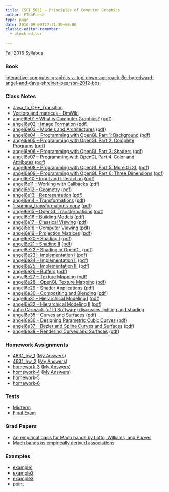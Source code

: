 ```yaml
---
title: CSCI 5631 – Principles of Computer Graphics
author: ETdoFresh
type: page
date: 2016-09-09T17:41:39+00:00
classic-editor-remember:
  - block-editor

---
```

[Fall 2016 Syllabus][1]

### Book

[interactive-computer-graphics-a-top-down-approach-6e-by-edward-angel-and-dave-shreiner-pearson-2012-bbs][2]

### Class Notes

  * [Java\_to\_C++_Transition][3]
  * [Vectors and matrices &#8211; DmWiki][4]
  * [angel6e01 &#8211; What is Computer Graphics?][5]&nbsp;([pdf][6])
  * [angel6e02 &#8211; Image Formation][7]&nbsp;[(pdf)][8]
  * [angel6e03 &#8211; Models and Architectures][9]&nbsp;([pdf][10])
  * [angel6e04 &#8211; Programming with OpenGL Part 1: Background][11]&nbsp;([pdf][12])
  * [angel6e05 &#8211; Programming with OpenGL Part 2: Complete Programs][13]&nbsp;([pdf][14])
  * [angel6e06 &#8211; Programming with OpenGL Part 3: Shaders][15]&nbsp;([pdf][16])
  * [angel6e07 &#8211; Programming with OpenGL Part 4: Color and Attributes][17]&nbsp;([pdf][18])
  * [angel6e08 &#8211; Programming with OpenGL Part 5: More GLSL][19]&nbsp;([pdf][20])
  * [angel6e09 &#8211; Programming with OpenGL Part 6: Three Dimensions][21]&nbsp;([pdf][22])
  * [angel6e10 &#8211; Input and Interaction][23]&nbsp;([pdf][24])
  * [angel6e11 &#8211; Working with Callbacks][25]&nbsp;([pdf][26])
  * [angel6e12 &#8211; Geometry][27]&nbsp;([pdf][28])
  * [angel6e13 &#8211; Representation][29]&nbsp;([pdf][30])
  * [angel6e14 &#8211; Transformations][31]&nbsp;([pdf][32])
  * [1-summa_transformations-copy][33]&nbsp;([pdf][34])
  * [angel6e15 &#8211; OpenGL Transformations][35]&nbsp;([pdf][36])
  * [angel6e16 &#8211; Building Models][37]&nbsp;([pdf][38])
  * [angel6e17 &#8211; Classical Viewing][39]&nbsp;([pdf][40])
  * [angel6e18 &#8211; Computer Viewing][41]&nbsp;([pdf][42])
  * [angel6e19 &#8211; Projection Matrices][43]&nbsp;([pdf][44])
  * [angel6e20 &#8211; Shading I][45]&nbsp;([pdf][46])
  * [angel6e21 &#8211; Shading II][47]&nbsp;([pdf][48])
  * [angel6e22 &#8211; Shading in OpenGL][49]&nbsp;([pdf][50])
  * [angel6e23 &#8211; Implementation I][51]&nbsp;([pdf][52])
  * [angel6e24 &#8211; Implementation II][53]&nbsp;([pdf][54])
  * [angel6e25 &#8211; Implementation III][55]&nbsp;([pdf][56])
  * [angel6e26 &#8211; Buffers][57]&nbsp;([pdf][58])
  * [angel6e27 &#8211; Texture Mapping][59]&nbsp;([pdf][60])
  * [angel6e28 &#8211; OpenGL Texture Mapping][61]&nbsp;([pdf][62])
  * [angel6e29 &#8211; Shader Applications][63]&nbsp;([pdf][64])
  * [angel6e30 &#8211; Compositing and Blending][65]&nbsp;([pdf][66])
  * [angel6e31 &#8211; Hierarchical Modeling I][67]&nbsp;([pdf][68])
  * [angel6e32 &#8211; Hierarchical Modeling II][69]&nbsp;([pdf][70])
  * [John Carmack (of Id Software) discusses lighting and shading][71]
  * [angel6e35 &#8211; Curves and Surfaces][72]&nbsp;([pdf][73])
  * [angel6e36 &#8211; Designing Parametric Cubic Curves][74]&nbsp;([pdf][75])
  * [angel6e37 &#8211; Bezier and Spline Curves and Surfaces][76]&nbsp;([pdf][77])
  * [angel6e38 &#8211; Rendering Curves and Surfaces][78]&nbsp;([pdf][79])

### Homework Assignments

  * [4631\_hw\_1][80]&nbsp;([My Answers][81])
  * [4631\_hw\_2][82]&nbsp;([My Answers][83])
  * [homework-3][84]&nbsp;([My Answers][85])
  * [homework-4][86]&nbsp;([My Answers][87])
  * [homework-5][88]
  * [homework-6][89]

### Tests

  * [Midterm][90]
  * [Final Exam][91]

### Grad Papers 

  * [An empirical basis for Mach bands by Lotto, Williams, and Purves][92]
  * [Mach bands as empirically derived associations][93]

### Examples 

  * [example1][94]
  * [example2][95]
  * [example3][96]
  * [point][97]

 [1]: http://www.etdofresh.com/wp-content/uploads/2016/09/CSCI_4631_5631_syllabus_Fall_16.pdf
 [2]: http://www.etdofresh.com/wp-content/uploads/2016/09/Interactive-Computer-Graphics-A-Top-Down-Approach-6e-By-Edward-Angel-and-Dave-Shreiner-Pearson-2012-BBS.pdf
 [3]: http://www.etdofresh.com/wp-content/uploads/2016/08/Java_to_C_Transition.pdf
 [4]: http://www.etdofresh.com/wp-content/uploads/2016/08/Vectors-and-matrices-DmWiki.pdf
 [5]: http://www.etdofresh.com/wp-content/uploads/2016/09/Angel6E01.ppt
 [6]: http://www.etdofresh.com/wp-content/uploads/2016/09/Angel6E01.pdf
 [7]: http://www.etdofresh.com/wp-content/uploads/2016/09/Angel6E02.ppt
 [8]: http://www.etdofresh.com/wp-content/uploads/2016/09/Angel6E02.pdf
 [9]: http://www.etdofresh.com/wp-content/uploads/2016/09/Angel6E03.ppt
 [10]: http://www.etdofresh.com/wp-content/uploads/2016/09/Angel6E03.pdf
 [11]: http://www.etdofresh.com/wp-content/uploads/2016/09/Angel6E04.ppt
 [12]: http://www.etdofresh.com/wp-content/uploads/2016/09/Angel6E04.pdf
 [13]: http://www.etdofresh.com/wp-content/uploads/2016/09/Angel6E05.ppt
 [14]: http://www.etdofresh.com/wp-content/uploads/2016/09/Angel6E05.pdf
 [15]: http://www.etdofresh.com/wp-content/uploads/2016/09/Angel6E06.ppt
 [16]: http://www.etdofresh.com/wp-content/uploads/2016/09/Angel6E06.pdf
 [17]: http://www.etdofresh.com/wp-content/uploads/2016/09/Angel6E07.ppt
 [18]: http://www.etdofresh.com/wp-content/uploads/2016/09/Angel6E07.pdf
 [19]: http://www.etdofresh.com/wp-content/uploads/2016/09/Angel6E08.ppt
 [20]: http://www.etdofresh.com/wp-content/uploads/2016/09/Angel6E08.pdf
 [21]: http://www.etdofresh.com/wp-content/uploads/2016/09/Angel6E09.ppt
 [22]: http://www.etdofresh.com/wp-content/uploads/2016/09/Angel6E09.pdf
 [23]: http://www.etdofresh.com/wp-content/uploads/2016/09/Angel6E10.ppt
 [24]: http://www.etdofresh.com/wp-content/uploads/2016/09/Angel6E10.pdf
 [25]: http://www.etdofresh.com/wp-content/uploads/2016/09/Angel6E11.ppt
 [26]: http://www.etdofresh.com/wp-content/uploads/2016/09/Angel6E11.pdf
 [27]: http://www.etdofresh.com/wp-content/uploads/2016/09/Angel6E12.ppt
 [28]: http://www.etdofresh.com/wp-content/uploads/2016/09/Angel6E12.pdf
 [29]: http://www.etdofresh.com/wp-content/uploads/2016/09/Angel6E13.ppt
 [30]: http://www.etdofresh.com/wp-content/uploads/2016/09/Angel6E13.pdf
 [31]: http://www.etdofresh.com/wp-content/uploads/2016/09/Angel6E14.ppt
 [32]: http://www.etdofresh.com/wp-content/uploads/2016/09/Angel6E14.pdf
 [33]: http://www.etdofresh.com/wp-content/uploads/2016/09/1-Summa_Transformations-copy.pptx
 [34]: http://www.etdofresh.com/wp-content/uploads/2016/09/1-Summa_Transformations-copy.pdf
 [35]: http://www.etdofresh.com/wp-content/uploads/2016/09/Angel6E15.ppt
 [36]: http://www.etdofresh.com/wp-content/uploads/2016/09/Angel6E15.pdf
 [37]: http://www.etdofresh.com/wp-content/uploads/2016/09/Angel6E16.ppt
 [38]: http://www.etdofresh.com/wp-content/uploads/2016/09/Angel6E16.pdf
 [39]: http://www.etdofresh.com/wp-content/uploads/2016/09/Angel6E17.ppt
 [40]: http://www.etdofresh.com/wp-content/uploads/2016/09/Angel6E17.pdf
 [41]: http://www.etdofresh.com/wp-content/uploads/2016/09/Angel6E18.ppt
 [42]: http://www.etdofresh.com/wp-content/uploads/2016/09/Angel6E18.pdf
 [43]: http://www.etdofresh.com/wp-content/uploads/2016/09/Angel6E19.ppt
 [44]: http://www.etdofresh.com/wp-content/uploads/2016/09/Angel6E19.pdf
 [45]: http://www.etdofresh.com/wp-content/uploads/2016/09/Angel6E20.ppt
 [46]: http://www.etdofresh.com/wp-content/uploads/2016/09/Angel6E20.pdf
 [47]: http://www.etdofresh.com/wp-content/uploads/2016/09/Angel6E21.ppt
 [48]: http://www.etdofresh.com/wp-content/uploads/2016/09/Angel6E21.pdf
 [49]: http://www.etdofresh.com/wp-content/uploads/2016/09/Angel6E22.ppt
 [50]: http://www.etdofresh.com/wp-content/uploads/2016/09/Angel6E22.pdf
 [51]: http://www.etdofresh.com/wp-content/uploads/2016/09/Angel6E23.ppt
 [52]: http://www.etdofresh.com/wp-content/uploads/2016/09/Angel6E23.pdf
 [53]: http://www.etdofresh.com/wp-content/uploads/2016/09/Angel6E24.ppt
 [54]: http://www.etdofresh.com/wp-content/uploads/2016/09/Angel6E24.pdf
 [55]: http://www.etdofresh.com/wp-content/uploads/2016/09/Angel6E25.ppt
 [56]: http://www.etdofresh.com/wp-content/uploads/2016/09/Angel6E25.pdf
 [57]: http://www.etdofresh.com/wp-content/uploads/2016/09/Angel6E26.ppt
 [58]: http://www.etdofresh.com/wp-content/uploads/2016/09/Angel6E26.pdf
 [59]: http://www.etdofresh.com/wp-content/uploads/2016/09/Angel6E27.ppt
 [60]: http://www.etdofresh.com/wp-content/uploads/2016/09/Angel6E27.pdf
 [61]: http://www.etdofresh.com/wp-content/uploads/2016/09/Angel6E28.ppt
 [62]: http://www.etdofresh.com/wp-content/uploads/2016/09/Angel6E28.pdf
 [63]: http://www.etdofresh.com/wp-content/uploads/2016/09/Angel6E29.ppt
 [64]: http://www.etdofresh.com/wp-content/uploads/2016/09/Angel6E29.pdf
 [65]: http://www.etdofresh.com/wp-content/uploads/2016/09/Angel6E30.ppt
 [66]: http://www.etdofresh.com/wp-content/uploads/2016/09/Angel6E30.pdf
 [67]: http://www.etdofresh.com/wp-content/uploads/2016/09/Angel6E31.ppt
 [68]: http://www.etdofresh.com/wp-content/uploads/2016/09/Angel6E31.pdf
 [69]: http://www.etdofresh.com/wp-content/uploads/2016/09/Angel6E32.ppt
 [70]: http://www.etdofresh.com/wp-content/uploads/2016/09/Angel6E32.pdf
 [71]: https://www.youtube.com/watch?v=IyUgHPs86XM
 [72]: http://www.etdofresh.com/wp-content/uploads/2016/09/Angel6E35.ppt
 [73]: http://www.etdofresh.com/wp-content/uploads/2016/09/Angel6E35.pdf
 [74]: http://www.etdofresh.com/wp-content/uploads/2016/09/Angel6E36.ppt
 [75]: http://www.etdofresh.com/wp-content/uploads/2016/09/Angel6E36.pdf
 [76]: http://www.etdofresh.com/wp-content/uploads/2016/09/Angel6E37.ppt
 [77]: http://www.etdofresh.com/wp-content/uploads/2016/09/Angel6E37.pdf
 [78]: http://www.etdofresh.com/wp-content/uploads/2016/09/Angel6E38.ppt
 [79]: http://www.etdofresh.com/wp-content/uploads/2016/09/Angel6E38.pdf
 [80]: http://www.etdofresh.com/wp-content/uploads/2016/09/4631_HW_1.pdf
 [81]: http://www.etdofresh.com/wp-content/uploads/2016/09/Homework1.pdf
 [82]: http://www.etdofresh.com/wp-content/uploads/2016/09/4631_HW_2.pdf
 [83]: http://www.etdofresh.com/wp-content/uploads/2016/09/Homework2.zip
 [84]: http://www.etdofresh.com/wp-content/uploads/2016/09/Homework-3.pdf
 [85]: http://www.etdofresh.com/wp-content/uploads/2016/09/Homework3.zip
 [86]: http://www.etdofresh.com/wp-content/uploads/2016/09/Homework-4.pdf
 [87]: http://www.etdofresh.com/wp-content/uploads/2016/09/Homework4.pdf
 [88]: http://www.etdofresh.com/wp-content/uploads/2016/09/Homework-5.pdf
 [89]: http://www.etdofresh.com/wp-content/uploads/2016/09/Homework-6.pdf
 [90]: http://www.etdofresh.com/wp-content/uploads/2016/09/CSCI5631Midterm.pdf
 [91]: http://www.etdofresh.com/wp-content/uploads/2016/09/CSCI-4631-Fall-2016-Final-exam.pdf
 [92]: http://www.etdofresh.com/wp-content/uploads/2016/09/pq005239.pdf
 [93]: http://www.etdofresh.com/wp-content/uploads/2016/09/pq005245.pdf
 [94]: http://www.etdofresh.com/wp-content/uploads/2016/09/example1.tgz
 [95]: http://www.etdofresh.com/wp-content/uploads/2016/09/example2.tgz
 [96]: http://www.etdofresh.com/wp-content/uploads/2016/09/example3.tgz
 [97]: http://www.etdofresh.com/wp-content/uploads/2016/09/point.zip